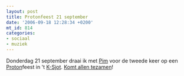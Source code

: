 ```yaml
---
layout: post
title: Protonfeest 21 september
date: '2006-09-18 12:28:34 +0200'
mt_id: 814
categories:
- sociaal
- muziek
---
```

Donderdag 21 september draai ik met <a href="http://www.pimrupert.nl/">Pim</a> voor de tweede keer op een <a href="http://www.ussproton.nl/">Proton</a>feest in 't <a href="http://www.k-sjot.nl/">K-Sjot</a>. <a href="http://upcoming.org/event/107617/">Komt allen tezamen</a>!
